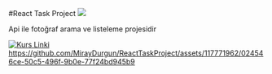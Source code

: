 #React Task Project
<img src="https://user-images.githubusercontent.com/73097560/115834477-dbab4500-a447-11eb-908a-139a6edaec5c.gif"> 
<p>Api ile fotoğraf arama ve listeleme projesidir</p>


  [![Kurs Linki](https://img.shields.io/badge/Kurs%20Linki%20-izlemek%20için%20tıklayın-slateblue)](https://www.udemy.com/course/react-egitimi/learn/lecture/35485364?start=225#overview)
https://github.com/MirayDurgun/ReactTaskProject/assets/117771962/024546ce-50c5-496f-9b0e-77f24bd945b9
